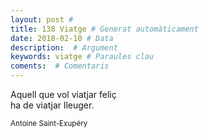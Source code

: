 ```yaml
---
layout: post #
title: 138 Viatge # Generat automàticament
date: 2018-02-10 # Data
description:  # Argument
keywords: viatge # Paraules clau
coments:  # Comentaris
---
```


Aquell que vol viatjar feliç <br />
ha de viatjar lleuger. <br />

<small>Antoine Saint-Exupéry</small>
